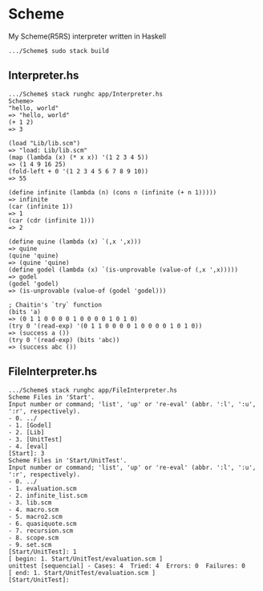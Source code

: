 # Scheme
My Scheme(R5RS) interpreter written in Haskell

    .../Scheme$ sudo stack build

## Interpreter.hs

    .../Scheme$ stack runghc app/Interpreter.hs
    Scheme> 
    "hello, world"
    => "hello, world"
    (+ 1 2)
    => 3

    (load "Lib/lib.scm")
    => "load: Lib/lib.scm"
    (map (lambda (x) (* x x)) '(1 2 3 4 5))
    => (1 4 9 16 25)
    (fold-left + 0 '(1 2 3 4 5 6 7 8 9 10))
    => 55
    
    (define infinite (lambda (n) (cons n (infinite (+ n 1)))))
    => infinite
    (car (infinite 1))
    => 1
    (car (cdr (infinite 1)))
    => 2
    
    (define quine (lambda (x) `(,x ',x)))
    => quine
    (quine 'quine)
    => (quine 'quine)
    (define godel (lambda (x) `(is-unprovable (value-of (,x ',x)))))
    => godel
    (godel 'godel)
    => (is-unprovable (value-of (godel 'godel)))

    ; Chaitin's `try` function
    (bits 'a)
    => (0 1 1 0 0 0 0 1 0 0 0 0 1 0 1 0)
    (try 0 '(read-exp) '(0 1 1 0 0 0 0 1 0 0 0 0 1 0 1 0))
    => (success a ())
    (try 0 '(read-exp) (bits 'abc))
    => (success abc ())

## FileInterpreter.hs

    .../Scheme$ stack runghc app/FileInterpreter.hs
    Scheme Files in 'Start'.
    Input number or command; 'list', 'up' or 're-eval' (abbr. ':l', ':u', ':r', respectively).
    - 0. ../
    - 1. [Godel]
    - 2. [Lib]
    - 3. [UnitTest]
    - 4. [eval]
    [Start]: 3
    Scheme Files in 'Start/UnitTest'.
    Input number or command; 'list', 'up' or 're-eval' (abbr. ':l', ':u', ':r', respectively).
    - 0. ../
    - 1. evaluation.scm
    - 2. infinite_list.scm
    - 3. lib.scm
    - 4. macro.scm
    - 5. macro2.scm
    - 6. quasiquote.scm
    - 7. recursion.scm
    - 8. scope.scm
    - 9. set.scm
    [Start/UnitTest]: 1
    [ begin: 1. Start/UnitTest/evaluation.scm ]
    unittest [sequencial] - Cases: 4  Tried: 4  Errors: 0  Failures: 0
    [ end: 1. Start/UnitTest/evaluation.scm ]
    [Start/UnitTest]: 


